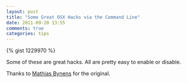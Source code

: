 ```yaml
---
layout: post
title: "Some Great OSX Hacks via the Command Line"
date: 2011-09-20 13:55
comments: true
categories: tips
---
```


{% gist 1229970 %}

Some of these are great hacks.  All are pretty easy to enable or disable.

Thanks to [Mathias Bynens](https://github.com/mathiasbynens/dotfiles/blob/master/.osx) for the original.